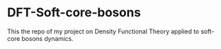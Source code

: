 # DFT-Soft-core-bosons

This the repo of my project on Density Functional Theory applied to soft-core bosons dynamics. 

